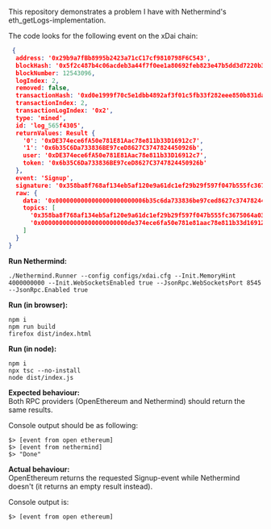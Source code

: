 This repository demonstrates a problem I have with Nethermind's eth_getLogs-implementation.   

The code looks for the following event on the xDai chain:
```json
 {
  address: '0x29b9a7fBb8995b2423a71cC17cf9810798F6C543',
  blockHash: '0x5f2c487b4c06acdeb3a44f7f0ee1a80692feb823e47b5dd3d7220b3884d30ed3',
  blockNumber: 12543096,
  logIndex: 2,
  removed: false,
  transactionHash: '0xd0e1999f70c5e1dbb4892af3f01c5fb33f282eee850b831da516cb81c7428952',
  transactionIndex: 2,
  transactionLogIndex: '0x2',
  type: 'mined',
  id: 'log_565f4305',
  returnValues: Result {
    '0': '0xDE374ece6fA50e781E81Aac78e811b33D16912c7',
    '1': '0x6b35C6Da733836BE97ceD8627C3747824450926b',
    user: '0xDE374ece6fA50e781E81Aac78e811b33D16912c7',
    token: '0x6b35C6Da733836BE97ceD8627C3747824450926b'
  },
  event: 'Signup',
  signature: '0x358ba8f768af134eb5af120e9a61dc1ef29b29f597f047b555fc3675064a0342',
  raw: {
    data: '0x0000000000000000000000006b35c6da733836be97ced8627c3747824450926b',
    topics: [
      '0x358ba8f768af134eb5af120e9a61dc1ef29b29f597f047b555fc3675064a0342',
      '0x000000000000000000000000de374ece6fa50e781e81aac78e811b33d16912c7'
    ]
  }
}
```

__Run Nethermind:__
```shell
./Nethermind.Runner --config configs/xdai.cfg --Init.MemoryHint 4000000000 --Init.WebSocketsEnabled true --JsonRpc.WebSocketsPort 8545 --JsonRpc.Enabled true
```

__Run (in browser):__
```shell
npm i
npm run build
firefox dist/index.html
```

__Run (in node):__
```shell
npm i
npx tsc --no-install
node dist/index.js
```

__Expected behaviour:__  
Both RPC providers (OpenEthereum and Nethermind) should return the same results.  
  
Console output should be as following:
```
$> [event from open ethereum]  
$> [event from nethermind]  
$> "Done"  
```

__Actual behaviour:__  
OpenEthereum returns the requested Signup-event while Nethermind doesn't (it returns an empty result instead).

Console output is:
```
$> [event from open ethereum]
```